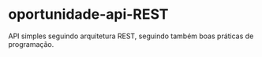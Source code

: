 # oportunidade-api-REST

API simples seguindo arquitetura REST, seguindo também boas práticas de programação.
